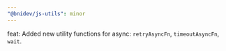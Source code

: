 ```yaml
---
"@bnidev/js-utils": minor
---
```


feat: Added new utility functions for async: `retryAsyncFn`, `timeoutAsyncFn`, `wait`.
